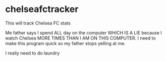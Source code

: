 # chelseafctracker
This will track Chelsea FC stats

Me father says I spend ALL day on the computer WHICH IS A LIE because I watch Chelsea MORE TIMES THAN I AM ON THIS COMPUTER. I need to make this program quick so my father stops yelling at me. 

I really need to do laundry
